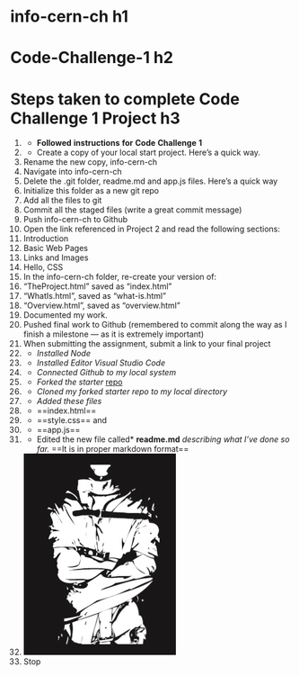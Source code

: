 # info-cern-ch h1
# Code-Challenge-1 h2
# Steps taken to complete Code Challenge 1 Project h3
1. * **Followed** **instructions** **for** **Code** **Challenge** **1**
2. * Create a copy of your local start project. Here’s a quick way.
3. Rename the new copy, info-cern-ch
4. Navigate into info-cern-ch
5. Delete the .git folder, readme.md and app.js files. Here’s a quick way
6. Initialize this folder as a new git repo
7. Add all the files to git
8. Commit all the staged files (write a great commit message)
9. Push info-cern-ch to Github
10. Open the link referenced in Project 2 and read the following sections:
11. Introduction
12. Basic Web Pages
13. Links and Images
14. Hello, CSS
15. In the info-cern-ch folder, re-create your version of:
16. “TheProject.html” saved as “index.html”
17. “WhatIs.html”, saved as “what-is.html”
18. “Overview.html”, saved as “overview.html”
19. Documented my work.
20. Pushed final work to Github (remembered to commit along the way as I finish a milestone — as it is extremely important)
21. When submitting the assignment, submit a link to your final project
3. * *Installed Node*
4. * *Installed Editor Visual Studio Code*
5. * *Connected Github to my local system*
6. * *Forked the starter* [repo](https://github.com/msimbo/starter)
7. * *Cloned my forked starter repo to my local directory*
8. * *Added these files*
9. * ==index.html==
10. * ==style.css== and
11. * ==app.js==
12. * Edited the new file called* **readme.md** *describing what I’ve done so far.* ==It is in proper markdown format==
13. ![SAlmonte](https://github.com/SauelAlmonte/starter/blob/main/AMPLJacket.jpg)
14. Stop
